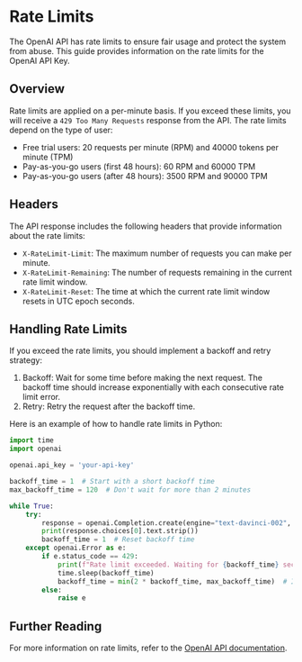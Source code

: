 # Rate Limits

The OpenAI API has rate limits to ensure fair usage and protect the system from abuse. This guide provides information on the rate limits for the OpenAI API Key.

## Overview

Rate limits are applied on a per-minute basis. If you exceed these limits, you will receive a `429 Too Many Requests` response from the API. The rate limits depend on the type of user:

- Free trial users: 20 requests per minute (RPM) and 40000 tokens per minute (TPM)
- Pay-as-you-go users (first 48 hours): 60 RPM and 60000 TPM
- Pay-as-you-go users (after 48 hours): 3500 RPM and 90000 TPM

## Headers

The API response includes the following headers that provide information about the rate limits:

- `X-RateLimit-Limit`: The maximum number of requests you can make per minute.
- `X-RateLimit-Remaining`: The number of requests remaining in the current rate limit window.
- `X-RateLimit-Reset`: The time at which the current rate limit window resets in UTC epoch seconds.

## Handling Rate Limits

If you exceed the rate limits, you should implement a backoff and retry strategy:

1. Backoff: Wait for some time before making the next request. The backoff time should increase exponentially with each consecutive rate limit error.
2. Retry: Retry the request after the backoff time.

Here is an example of how to handle rate limits in Python:

```python
import time
import openai

openai.api_key = 'your-api-key'

backoff_time = 1  # Start with a short backoff time
max_backoff_time = 120  # Don't wait for more than 2 minutes

while True:
    try:
        response = openai.Completion.create(engine="text-davinci-002", prompt="Hello, world!")
        print(response.choices[0].text.strip())
        backoff_time = 1  # Reset backoff time
    except openai.Error as e:
        if e.status_code == 429:
            print(f"Rate limit exceeded. Waiting for {backoff_time} seconds.")
            time.sleep(backoff_time)
            backoff_time = min(2 * backoff_time, max_backoff_time)  # Increase backoff time
        else:
            raise e
```

## Further Reading

For more information on rate limits, refer to the [OpenAI API documentation](https://beta.openai.com/docs/developer-quickstart/rate-limits/).
